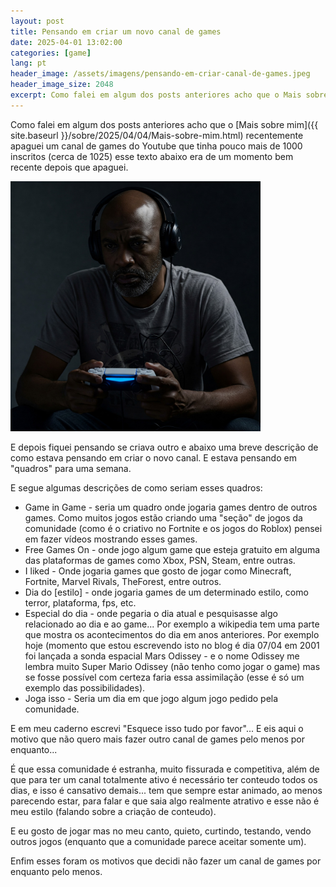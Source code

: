 ```yaml
---
layout: post
title: Pensando em criar um novo canal de games 
date: 2025-04-01 13:02:00
categories: [game]
lang: pt
header_image: /assets/imagens/pensando-em-criar-canal-de-games.jpeg
header_image_size: 2048
excerpt: Como falei em algum dos posts anteriores acho que o Mais sobre mim recentemente apaguei um cana...
---
```


Como falei em algum dos posts anteriores acho que o [Mais sobre mim]({{ site.baseurl }}/sobre/2025/04/04/Mais-sobre-mim.html) recentemente apaguei um canal de games do Youtube que tinha pouco mais de 1000 inscritos (cerca de 1025) esse texto abaixo era de um momento bem recente depois que apaguei.

<img alt="Estive pensando em criar um canal de games" src="/assets/imagens/pensando-em-criar-canal-de-games.jpeg" width="400" height="400">

E depois fiquei pensando se criava outro e abaixo uma breve descrição de como estava pensando em criar o novo canal. E estava pensando em "quadros" para uma semana.

E segue algumas descrições de como seriam esses quadros:

* Game in Game - seria um quadro onde jogaria games dentro de outros games. Como muitos jogos estão criando uma "seção" de jogos da comunidade (como é o criativo no Fortnite e os jogos do Roblox) pensei em fazer vídeos mostrando esses games.
* Free Games On - onde jogo algum game que esteja gratuito em alguma das plataformas de games como Xbox, PSN, Steam, entre outras.
* I liked - Onde jogaria games que gosto de jogar como Minecraft, Fortnite, Marvel Rivals, TheForest, entre outros.
* Dia do [estilo] - onde jogaria games de um determinado estilo, como terror, plataforma, fps, etc.
* Especial do dia - onde pegaria o dia atual e pesquisasse algo relacionado ao dia e ao game... Por exemplo a wikipedia tem uma parte que mostra os acontecimentos do dia em anos anteriores. Por exemplo hoje (momento que estou escrevendo isto no blog é dia 07/04 em 2001 foi lançada a sonda espacial Mars Odissey - e o nome Odissey me lembra muito Super Mario Odissey (não tenho como jogar o game) mas se fosse possível com certeza faria essa assimilação (esse é só um exemplo das possibilidades).
* Joga isso - Seria um dia em que jogo algum jogo pedido pela comunidade.

E em meu caderno escrevi "Esquece isso tudo por favor"... E eis aqui o motivo que não quero mais fazer outro canal de games pelo menos por enquanto...

É que essa comunidade é estranha, muito fissurada e competitiva, além de que para ter um canal totalmente ativo é necessário ter conteudo todos os dias, e isso é cansativo demais... tem que sempre estar animado, ao menos parecendo estar, para falar e que saia algo realmente atrativo e esse não é meu estilo (falando sobre a criação de conteudo).

E eu gosto de jogar mas no meu canto, quieto, curtindo, testando, vendo outros jogos (enquanto que a comunidade parece aceitar somente um).

Enfim esses foram os motivos que decidi não fazer um canal de games por enquanto pelo menos.
